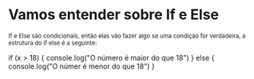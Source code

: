 <h1>
Vamos entender sobre If e Else
</h1>

<small>
If e Else são condicionais, então elas vão fazer algo se uma condição
for verdadeira, a estrutura do if else é a seguinte:
</small>

if (x > 18) {
    console.log("O número é maior do que 18")
}
else {
    console.log("O númer é menor do que 18")
}